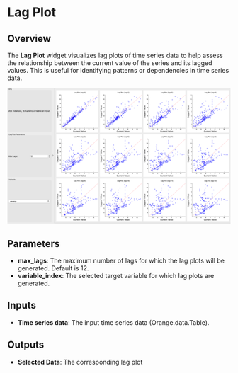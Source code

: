 # Lag Plot

## Overview
The **Lag Plot** widget visualizes lag plots of time series data to help assess the relationship between the current value of the series and its lagged values. This is useful for identifying patterns or dependencies in time series data.

![Lag Plot](../images/sankarsh-widgets/lag_plot/lagplot1.png)

## Parameters
- **max_lags**: The maximum number of lags for which the lag plots will be generated. Default is 12.
- **variable_index**: The selected target variable for which lag plots are generated.

## Inputs
- **Time series data**: The input time series data (Orange.data.Table).

## Outputs
- **Selected Data**: The corresponding lag plot

